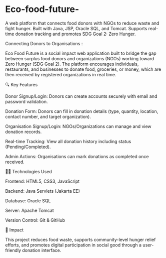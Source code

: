 # Eco-food-future-
A web platform that connects food donors with NGOs to reduce waste and fight hunger. Built with Java, JSP, Oracle SQL, and Tomcat. Supports real-time donation tracking and promotes SDG Goal 2: Zero Hunger.

Connecting Donors to Organisations :

Eco Food Future is a social impact web application built to bridge the gap between surplus food donors and organizations (NGOs) working toward Zero Hunger (SDG Goal 2). The platform encourages individuals, restaurants, and businesses to donate food, groceries, or money, which are then received by registered organizations in real time.

🔍 Key Features

Donor Signup/Login: Donors can create accounts securely with email and password validation.

Donation Form: Donors can fill in donation details (type, quantity, location, contact number, and target organization).

Organisation Signup/Login: NGOs/Organizations can manage and view donation records.

Real-time Tracking: View all donation history including status (Pending/Completed).

Admin Actions: Organisations can mark donations as completed once received.


🧑‍💻 Technologies Used

Frontend: HTML5, CSS3, JavaScript

Backend: Java Servlets (Jakarta EE)

Database: Oracle SQL

Server: Apache Tomcat

Version Control: Git & GitHub


🎯 Impact

This project reduces food waste, supports community-level hunger relief efforts, and promotes digital participation in social good through a user-friendly donation interface.

